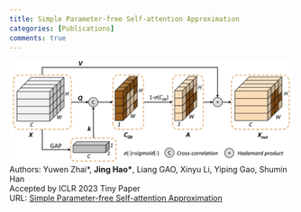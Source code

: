 ```yaml
---
title: Simple Parameter-free Self-attention Approximation
categories: [Publications]
comments: true
---
```


<img src="../assets/img/framework_GSCA.jpg"> <br>
Authors: Yuwen Zhai\*, <strong>Jing Hao\*</strong>, Liang GAO, Xinyu Li, Yiping Gao, Shumin Han <br>
Accepted by ICLR 2023 Tiny Paper<br>
URL: [Simple Parameter-free Self-attention Approximation][GSCA] <br>


[GSCA]:	https://openreview.net/pdf?id=isodM5jTA7h
